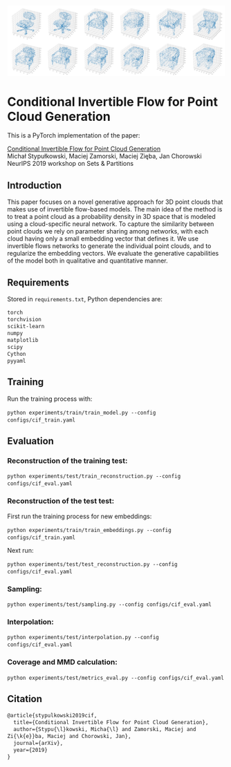 
![mainimg](https://github.com/MStypulkowski/CIF/blob/master/CIF_results.png)

# Conditional Invertible Flow for Point Cloud Generation

This is a PyTorch implementation of the paper:

[Conditional Invertible Flow for Point Cloud Generation](https://arxiv.org/abs/1910.07344) <br>
Michał Stypułkowski, Maciej Zamorski, Maciej Zięba, Jan Chorowski <br>
NeurIPS 2019 workshop on Sets & Partitions

## Introduction
This paper focuses on a novel generative approach for 3D point clouds that makes use of invertible flow-based models. The main idea of the method is to treat a point cloud as a probability density in 3D space that is modeled using a cloud-specific neural network. To capture the similarity between point clouds we rely on parameter sharing among networks, with each cloud having only a small embedding vector that defines it. We use invertible flows networks to generate the individual point clouds, and to regularize the embedding vectors. We evaluate the generative capabilities of the model both in qualitative and quantitative manner.

## Requirements
Stored in `requirements.txt`, Python dependencies are:
```
torch
torchvision
scikit-learn
numpy
matplotlib
scipy
Cython
pyyaml
```

## Training
Run the training process with:

`python experiments/train/train_model.py --config configs/cif_train.yaml`

## Evaluation
### Reconstruction of the training test:

`python experiments/test/train_reconstruction.py --config configs/cif_eval.yaml`

### Reconstruction of the test test:
First run the training process for new embeddings:

`python experiments/train/train_embeddings.py --config configs/cif_train.yaml`

Next run:

`python experiments/test/test_reconstruction.py --config configs/cif_eval.yaml`

### Sampling:

`python experiments/test/sampling.py --config configs/cif_eval.yaml`

### Interpolation:

`python experiments/test/interpolation.py --config configs/cif_eval.yaml`

### Coverage and MMD calculation:

`python experiments/test/metrics_eval.py --config configs/cif_eval.yaml`

## Citation
```
@article{stypulkowski2019cif,
  title={Conditional Invertible Flow for Point Cloud Generation},
  author={Stypu{\l}kowski, Micha{\l} and Zamorski, Maciej and Zi{\k{e}}ba, Maciej and Chorowski, Jan},
  journal={arXiv},
  year={2019}
}
```
